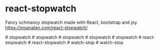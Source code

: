 # react-stopwatch

Fancy schmancy stopwatch made with React, bootstrap and joy.
https://msanatan.com/react-stopwatch/ 

#   s t o p w a t c h  
 #   s t o p w a t c h  
 #   s t o p w a t c h  
 #   s t o p w a t c h  
 #   s t o p w a t c h  
 #   r e a c t - s t o p w a t c h  
 #   r e a c t - s t o p w a t c h  
 #   w a t c h - s t o p  
 #   w a t c h - s t o p  
 